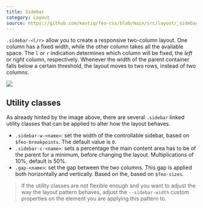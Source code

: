 ```yaml
---
title: Sidebar
category: Layout
source: https://github.com/kevtiq/feo-css/blob/main/src/layout/_sidebar.scss
---
```


`.sidebar-<l/r>` allow you to create a responsive two-column layout. One column has a fixed width, while the other column takes all the available space. The `l` or `r` indication determines which column will be fixed, the _left_ or _right_ column, respectively. Whenever the width of the parent container falls below a certain threshold, the layout moves to two rows, instead of two columns.

![](/img/sidebar.png)

## Utility classes

As already hinted by the image above, there are several `.sidebar` linked utility classes that can be applied to alter how the layout behaves.

- `.sidebar-w-<name>`: set the width of the controllable sidebar, based on `$feo-breakpoints`. The default value is `0`.
- `.sidebar-c-<name>`: sets a percentage the main content area has to be of the parent for a minimum, before changing the layout. Multiplications of 10%, default is 50%.
- `.gap-<name>`: set the gap between the two columns. This gap is applied both horizontally and vertically. Based on the, based on `$feo-sizes`.

> If the utility classes are not flexible enough and you want to adjust the way the layout pattern behaves, adjust the `--sidebar-width` custom properties on the element you are applying this pattern to.
